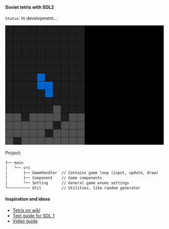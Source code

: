 #### Soviet tetris with SDL2

`Status`: In development...

![](assets/v01.png)

Project:
```text
├── main
│   └── src
│       ├── GameHandler  // Contains game loop (input, update, draw)
│       ├── Component    // Game components  
│       └── Setting      // General game enums settings
└────────── Util         // Utilities, like random generator
```

#### Inspiration and ideas
 - [Tetris on wiki](https://en.wikipedia.org/wiki/Tetris)
 - [Text guide for SDL 1](http://javilop.com/gamedev/tetris-tutorial-in-c-platform-independent-focused-in-game-logic-for-beginners/)
 - [Video guide](https://www.youtube.com/watch?v=htfB7D2ruXw)
 
